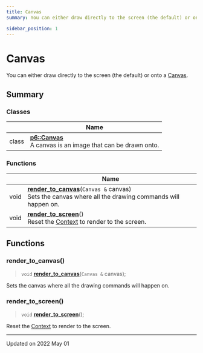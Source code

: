 ```yaml
---
title: Canvas
summary: You can either draw directly to the screen (the default) or onto a Canvas. 

sidebar_position: 1
---
```


# Canvas

You can either draw directly to the screen (the default) or onto a [Canvas](/reference/Types/canvas). 

## Summary

### Classes

|                | Name           |
| -------------- | -------------- |
| class | **[p6::Canvas](/reference/Types/canvas)** <br/>A canvas is an image that can be drawn onto.  |

### Functions

|                | Name           |
| -------------- | -------------- |
| void | **[render_to_canvas](/reference/canvas#render_to_canvas)**(`Canvas &` canvas)<br/>Sets the canvas where all the drawing commands will happen on.  |
| void | **[render_to_screen](/reference/canvas#render_to_screen)**()<br/>Reset the [Context](/reference/Types/context) to render to the screen.  |


## Functions

### render_to_canvas()

> `void` **[render_to_canvas](/reference/canvas#render_to_canvas)**(`Canvas &` canvas);


Sets the canvas where all the drawing commands will happen on. 

### render_to_screen()

> `void` **[render_to_screen](/reference/canvas#render_to_screen)**();


Reset the [Context](/reference/Types/context) to render to the screen. 





-------------------------------

Updated on 2022 May 01
